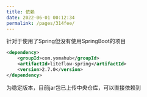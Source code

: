 ```yaml
---
title: 依赖
date: 2022-06-01 00:12:34
permalink: /pages/314fee/
---
```


针对于使用了Spring但没有使用SpringBoot的项目

```xml
<dependency>
	<groupId>com.yomahub</groupId>
    <artifactId>liteflow-spring</artifactId>
	<version>2.7.0</version>
</dependency>
```
为稳定版本，目前jar包已上传中央仓库，可以直接依赖到
